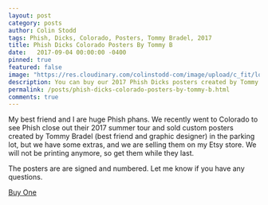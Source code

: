```yaml
---
layout: post
category: posts
author: Colin Stodd
tags: Phish, Dicks, Colorado, Posters, Tommy Bradel, 2017
title: Phish Dicks Colorado Posters By Tommy B
date:   2017-09-04 00:00:00 -0400
pinned: true
featured: false
image: "https://res.cloudinary.com/colinstodd-com/image/upload/c_fit/lo1px2uunljnecsmrawf.jpg"
description: You can buy our 2017 Phish Dicks posters created by Tommy Bradel on Etsy.
permalink: /posts/phish-dicks-colorado-posters-by-tommy-b.html
comments: true
---
```


My best friend and I are huge Phish phans. We recently went to Colorado to see Phish close out their 2017 summer tour and sold custom posters created by Tommy Bradel (best friend and graphic designer) in the parking lot, but we have some extras, and we are selling them on my Etsy store.  We will not be printing anymore, so get them while they last.

The posters are are signed and numbered. Let me know if you have any questions.

<a href="https://www.etsy.com/listing/544479926/new-phish-dicks-2017-poster-sold-on-lot?ref=shop_home_active_1" target="_blank" class="button special">Buy One</a>